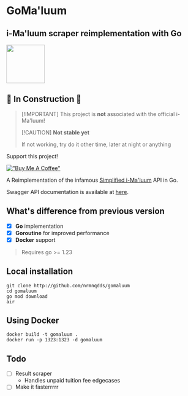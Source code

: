 GoMa'luum
=========

i-Ma'luum scraper reimplementation with Go
------------------------------------------

<img src="https://github.com/nrmnqdds/simplified-imaluum/assets/65181897/2ad4fedc-1018-4779-b94a-5aae6f2944a3" width=100 />

🚧 **In Construction** 🚧
-------------------------

> [!IMPORTANT] This project is **not** associated with the official i-Ma'luum!
>
> [!CAUTION] **Not stable yet**
>
> If not working, try do it other time, later at night or anything

Support this project!

[!["Buy Me A Coffee"](https://www.buymeacoffee.com/assets/img/custom_images/orange_img.png)](https://www.buymeacoffee.com/nrmnqdds)

<!--A backend REST API for my infamous [Simplified i-Ma'luum](https://github.com/nrmnqdds/simplified-imaluum). Aims to improvise the performance of the scraper as Next.js server actions didn't do well in bulk parallel fetching.-->

A Reimplementation of the infamous [Simplified i-Ma'luum](https://imaluum.quddus.my) API in Go.

Swagger API documentation is available at [here](https://api.quddus.my/reference).

What's difference from previous version
---------------------------------------

-	[x] **Go** implementation
-	[x] **Goroutine** for improved performance
-	[x] **Docker** support

> Requires go >= 1.23

Local installation
------------------

```
git clone http://github.com/nrmnqdds/gomaluum
cd gomaluum
go mod download
air
```

Using Docker
------------

```
docker build -t gomaluum .
docker run -p 1323:1323 -d gomaluum
```

Todo
----

-	[ ] Result scraper
	-	Handles unpaid tuition fee edgecases
-	[ ] Make it fasterrrrr
